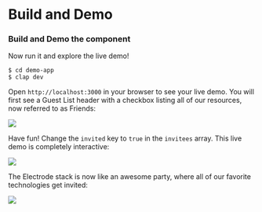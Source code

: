 # Build and Demo

### Build and Demo the component

Now run it and explore the live demo!

    $ cd demo-app
    $ clap dev

Open `http://localhost:3000` in your browser to see your live demo. You will first see a Guest List header with a checkbox listing all of our resources, now referred to as Friends:

![](http://www.electrode.io/img/component-party-false.png)

Have fun! Change the `invited`  key to `true` in the `invitees` array. This live demo is completely interactive:

![](http://www.electrode.io/img/component-demo.png)

The Electrode stack is now like an awesome party, where all of our favorite technologies get invited:

![](http://www.electrode.io/img/component-party-true.png)
